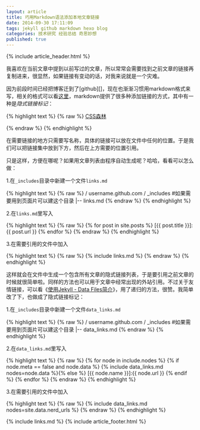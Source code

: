 ```yaml
---
layout: article
title: 巧用Markdown语法添加本地文章链接
date: 2014-09-30 17:11:09
tags: jekyll github markdown hexo blog
categories: 技术研究 经验总结 奇思妙想
published: true
---
```


{% include  article_header.html %}

我喜欢在当前文章中提到以前写过的文章，所以常常会需要找到之前文章的链接再复制进来，很显然，如果链接有变动的话，对我来说就是一个灾难。

因为前段时间已经把博客迁到了[github][]，现在也渐渐习惯用markdown格式来写，相关的格式可以看[这里](http://wowubuntu.com/markdown/)，markdown提供了很多种添加链接的方式，其中有一种是*隐式链接标记*：

{% highlight text %}
{% raw %}
[CSS森林][]

[CSS森林]:http://www.cssforest.org/
{% endraw %}
{% endhighlight %}

在需要链接的地方只需要写名称，具体的链接可以放在文件中任何的位置。于是我们可以把链接集中放到下方，然后在上方需要的位置引用。

只是这样，方便在哪呢？如果用文章列表由程序自动生成呢？哈哈，看看可以怎么做：

1.在`_includes`目录中新建一个文件`links.md`

{% highlight text %}
{% raw %}
/ username.github.com
    / _includes #如果需要用到页面片可以建这个目录
        |-- links.md
{% endraw %}
{% endhighlight %}

2.在`links.md`里写入

{% highlight text %}
{% raw %}
{% for post in site.posts %}
[{{ post.title }}]:{{ post.url }}
{% endfor %}
{% endraw %}
{% endhighlight %}

3.在需要引用的文件中加入

{% highlight text %}
{% raw %}
{% include links.md %}
{% endraw %}
{% endhighlight %}

这样就会在文件中生成一个包含所有文章的隐式链接列表，于是要引用之前文章的时候就很简单啦。同样的方法也可以用于文章中经常出现的外站引用。不过关于友情链接，可以看《[使用Jekyll - Data Files简介](http://mib.cc/blog/2014/2014-06-29-using-jekyll-data-files.html)》，用了递归的方法，很赞。我简单改了下，也做成了隐式链接标记：

1.在`_includes`目录中新建一个文件`data_links.md`

{% highlight text %}
{% raw %}
/ username.github.com
    / _includes #如果需要用到页面片可以建这个目录
        |-- data_links.md
{% endraw %}
{% endhighlight %}

2.在`data_links.md`里写入

{% highlight text %}
{% raw %}
{% for node in include.nodes %}
{% if node.meta == false and node.data %}
{% include data_links.md nodes=node.data %}{% else %}
[{{ node.name }}]:{{ node.url }}
{% endif %}
{% endfor %}
{% endraw %}
{% endhighlight %}

3.在需要引用的文件中加入

{% highlight text %}
{% raw %}
{% include data_links.md nodes=site.data.nerd_urls %}
{% endraw %}
{% endhighlight %}

{% include links.md %}
{% include article_footer.html %}
